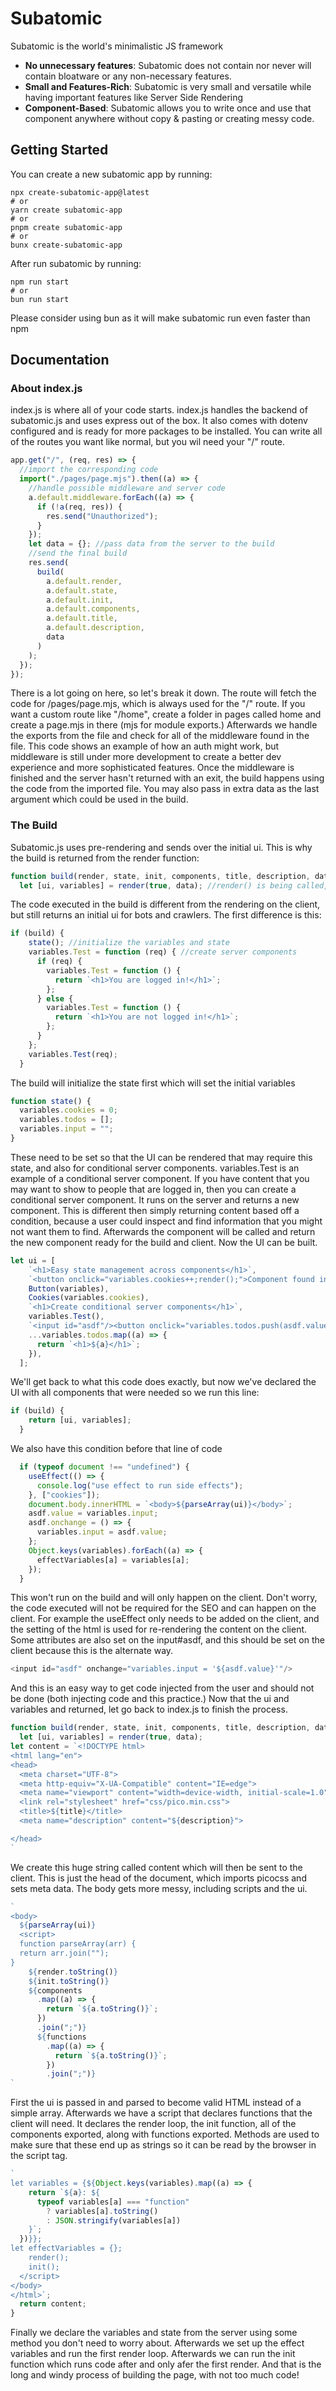# Subatomic 

Subatomic is the world's minimalistic JS framework

 - **No unnecessary features**: Subatomic does not contain nor never will contain bloatware or any non-necessary features. 
 -  **Small and Features-Rich**: Subatomic is very small and versatile while having important features like Server Side Rendering
 - **Component-Based**:  Subatomic allows you to write once and use that component anywhere without copy & pasting or creating messy code.

## Getting Started

You can create a new subatomic app by running:

    npx create-subatomic-app@latest
    # or
    yarn create subatomic-app
    # or
    pnpm create subatomic-app
    # or
    bunx create-subatomic-app

After run subatomic by running:

    npm run start
    # or
    bun run start
Please consider using bun as it will make subatomic run even faster than npm

## Documentation

### About index.js

index.js is where all of your code starts. index.js handles the backend of subatomic.js and uses express out of the box. It also comes with dotenv configured and is ready for more packages to be installed. You can write all of the routes you want like normal, but you wil need your "/" route.

```js
app.get("/", (req, res) => {
  //import the corresponding code
  import("./pages/page.mjs").then((a) => {
    //handle possible middleware and server code
    a.default.middleware.forEach((a) => {
      if (!a(req, res)) {
        res.send("Unauthorized");
      }
    });
    let data = {}; //pass data from the server to the build
    //send the final build
    res.send(
      build(
        a.default.render,
        a.default.state,
        a.default.init,
        a.default.components,
        a.default.title,
        a.default.description,
        data
      )
    );
  });
});
```
There is a lot going on here, so let's break it down.
The route will fetch the code for /pages/page.mjs, which is always used for the "/" route. If you want a custom route like "/home", create a folder in pages called home and create a page.mjs in there (mjs for module exports.) Afterwards we handle the exports from the file and check for all of the middleware found in the file. This code shows an example of how an auth might work, but middleware is still under more development to create a better dev experience and more sophisticated features. Once the middleware is finished and the server hasn't returned with an exit, the build happens using the code from the imported file. You may also pass in extra data as the last argument which could be used in the build.

### The Build

Subatomic.js uses pre-rendering and sends over the initial ui. This is why the build is returned from the render function:
```js
function build(render, state, init, components, title, description, data) {
  let [ui, variables] = render(true, data); //render() is being called, but with the first parameter as true to tell it to build
```
The code executed in the build is different from the rendering on the client, but still returns an initial ui for bots and crawlers. The first difference is this: 

```js
if (build) {
    state(); //initialize the variables and state
    variables.Test = function (req) { //create server components
      if (req) {
        variables.Test = function () {
          return `<h1>You are logged in!</h1>`;
        };
      } else {
        variables.Test = function () {
          return `<h1>You are not logged in!</h1>`;
        };
      }
    };
    variables.Test(req);
  }
```

The build will initialize the state first which will set the initial variables

```js
function state() {
  variables.cookies = 0;
  variables.todos = [];
  variables.input = "";
}
```
These need to be set so that the UI can be rendered that may require this state, and also for conditional server components. variables.Test is an example of a conditional server component. If you have content that you may want to show to people that are logged in, then you can create a conditional server component. It runs on the server and returns a new component. This is different then simply returning content based off a condition, because a user could inspect and find information that you might not want them to find. Afterwards the component will be called and return the new component ready for the build and client. Now the UI can be built.

```js
let ui = [
    `<h1>Easy state management across components</h1>`,
    `<button onclick="variables.cookies++;render();">Component found in current page</button>`,
    Button(variables),
    Cookies(variables.cookies),
    `<h1>Create conditional server components</h1>`,
    variables.Test(),
    `<input id="asdf"/><button onclick="variables.todos.push(asdf.value);render()">State management witih arrays with simple .push() syntax</button><button onclick="variables.todos.pop();render()">State management witih arrays with simple .pop() syntax</button>`,
    ...variables.todos.map((a) => {
      return `<h1>${a}</h1>`;
    }),
  ];
```
We'll get back to what this code does exactly, but now we've declared the UI with all components that were needed so we run this line:

```js
if (build) {
    return [ui, variables];
  }
```
We also have this condition before that line of code

```js
  if (typeof document !== "undefined") {
    useEffect(() => {
      console.log("use effect to run side effects");
    }, ["cookies"]);
    document.body.innerHTML = `<body>${parseArray(ui)}</body>`;
    asdf.value = variables.input;
    asdf.onchange = () => {
      variables.input = asdf.value;
    };
    Object.keys(variables).forEach((a) => {
      effectVariables[a] = variables[a];
    });
  }
```
This won't run on the build and will only happen on the client. Don't worry, the code executed will not be required for the SEO and can happen on the client. For example the useEffect only needs to be added on the client, and the setting of the html is used for re-rendering the content on the client. Some attributes are also set on the input#asdf, and this should be set on the client because this is the alternate way.
```js
<input id="asdf" onchange="variables.input = '${asdf.value}'"/>
```
And this is an easy way to get code injected from the user and should not be done (both injecting code and this practice.)
Now that the ui and variables and returned, let go back to index.js to finish the process. 
```js
function build(render, state, init, components, title, description, data) {
  let [ui, variables] = render(true, data);
let content = `<!DOCTYPE html>
<html lang="en">
<head>
  <meta charset="UTF-8">
  <meta http-equiv="X-UA-Compatible" content="IE=edge">
  <meta name="viewport" content="width=device-width, initial-scale=1.0">
  <link rel="stylesheet" href="css/pico.min.css">
  <title>${title}</title>
  <meta name="description" content="${description}">

</head>
`
```
We create this huge string called content which will then be sent to the client. This is just the head of the document, which imports picocss and sets meta data. The body gets more messy, including scripts and the ui.
```js
`
<body>
  ${parseArray(ui)}
  <script>
  function parseArray(arr) {
  return arr.join("");
}
    ${render.toString()}
    ${init.toString()}
    ${components
      .map((a) => {
        return `${a.toString()}`;
      })
      .join(";")}
      ${functions
        .map((a) => {
          return `${a.toString()}`;
        })
        .join(";")}
`
```
First the ui is passed in and parsed to become valid HTML instead of a simple array. Afterwards we have a script that declares functions that the client will need. It declares the render loop, the init function, all of the components exported, along with functions exported. Methods are used to make sure that these end up as strings so it can be read by the browser in the script tag.
```js
`
let variables = {${Object.keys(variables).map((a) => {
    return `${a}: ${
      typeof variables[a] === "function"
        ? variables[a].toString()
        : JSON.stringify(variables[a])
    }`;
  })}};
let effectVariables = {};
    render();
    init();
  </script>
</body>
</html>`;
  return content;
}
```
Finally we declare the variables and state from the server using some method you don't need to worry about. Afterwards we set up the effect variables and run the first render loop. Afterwards we can run the init function which runs code after and only afer the first render. And that is the long and windy process of building the page, with not too much code!
